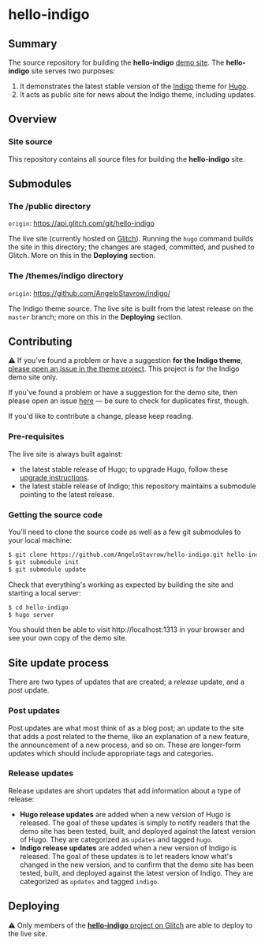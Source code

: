 # hello-indigo

## Summary

The source repository for building the **hello-indigo** [demo site]. The **hello-indigo** site serves two purposes:

1. It demonstrates the latest stable version of the [Indigo] theme for [Hugo].
2. It acts as public site for news about the Indigo theme, including updates.

## Overview

### Site source

This repository contains all source files for building the **hello-indigo** site.

## Submodules

### The /public directory

`origin`: https://api.glitch.com/git/hello-indigo

The live site (currently hosted on [Glitch]). Running the `hugo` command builds the site in this directory; the changes are staged, committed, and pushed to Glitch. More on this in the **Deploying** section.

### The /themes/indigo directory

`origin`: https://github.com/AngeloStavrow/indigo/

The Indigo theme source. The live site is built from the latest release on the `master` branch; more on this in the **Deploying** section.

## Contributing

⚠️ If you've found a problem or have a suggestion **for the Indigo theme**, [please open an issue in the theme project][theme issues]. This project is for the Indigo demo site only.

If you've found a problem or have a suggestion for the demo site, then please open an issue [here] — be sure to check for duplicates first, though.

If you'd like to contribute a change, please keep reading.

### Pre-requisites

The live site is always built against:

- the latest stable release of Hugo; to upgrade Hugo, follow these [upgrade instructions].
- the latest stable release of Indigo; this repository maintains a submodule pointing to the latest release.

### Getting the source code

You'll need to clone the source code as well as a few git submodules to your local machine:

```bash
$ git clone https://github.com/AngeloStavrow/hello-indigo.git hello-indigo
$ git submodule init
$ git submodule update
```

Check that everything's working as expected by building the site and starting a local server:

```bash
$ cd hello-indigo
$ hugo server
```

You should then be able to visit http://localhost:1313 in your browser and see your own copy of the demo site.

## Site update process

There are two types of updates that are created; a _release_ update, and a _post_ update.

### Post updates

Post updates are what most think of as a blog post; an update to the site that adds a post related to the theme, like an explanation of a new feature, the announcement of a new process, and so on. These are longer-form updates which should include appropriate tags and categories.

### Release updates

Release updates are short updates that add information about a type of release:

- **Hugo release updates** are added when a new version of Hugo is released. The goal of these updates is simply to notify readers that the demo site has been tested, built, and deployed against the latest version of Hugo. They are categorized as `updates` and tagged `hugo`.
- **Indigo release updates** are added when a new version of Indigo is released. The goal of these updates is to let readers know what's changed in the new version, and to confirm that the demo site has been tested, built, and deployed against the latest version of Indigo. They are categorized as `updates` and tagged `indigo`.

## Deploying

⚠️ Only members of the [**hello-indigo** project on Glitch](https://glitch.com/~hello-indigo) are able to deploy to the live site.

<!-- links -->

[demo site]: https://hello-indigo.glitch.me/
[indigo]: https://github.com/AngeloStavrow/indigo/
[hugo]: https://gohugo.io/
[glitch]: https://glitch.com/
[theme issues]: https://github.com/AngeloStavrow/indigo/issues/
[here]: https://github.com/AngeloStavrow/hello-indigo/issues/
[upgrade instructions]: https://gohugo.io/getting-started/installing/#upgrade-hugo
